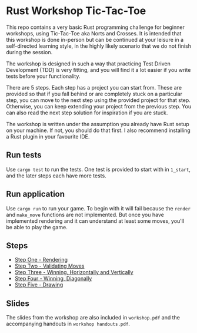 # Rust Workshop Tic-Tac-Toe

This repo contains a very basic Rust programming challenge for beginner workshops, using Tic-Tac-Toe aka Norts and Crosses. It is intended that this workshop is done in-person but can be continued at your leisure in a self-directed learning style, in the highly likely scenario that we do not finish during the session.

The workshop is designed in such a way that practicing Test Driven Development (TDD) is very fitting, and you will find it a lot easier if you write tests before your functionality. 

There are 5 steps. Each step has a project you can start from. These are provided so that if you fall behind or are completely stuck on a particular step, you can move to the next step using the provided project for that step. Otherwise, you can keep extending your project from the previous step. You can also read the next step solution for inspiration if you are stuck.

The workshop is written under the assumption you already have Rust setup on your machine. If not, you should do that first. I also recommend installing a Rust plugin in your favourite IDE.

## Run tests

Use `cargo test` to run the tests. One test is provided to start with in `1_start`, and the later steps each have more tests.

## Run application

Use `cargo run` to run your game. To begin with it will fail because the `render` and `make_move` functions are not implemented. But once you have implemented rendering and it can understand at least some moves, you'll be able to play the game.

## Steps

* [Step One - Rendering](1_rendering/README.md)
* [Step Two - Validating Moves](2_validate_moves/README.md)
* [Step Three - Winning, Horizontally and Vertically](3_horizontal_and_vertical_win_states/README.md)
* [Step Four - Winning, Diagonally](4_diagonal_win_states/README.md)
* [Step Five - Drawing](5_draws/README.md)

## Slides

The slides from the workshop are also included in `workshop.pdf` and the accompanying handouts in `workshop handouts.pdf`.


